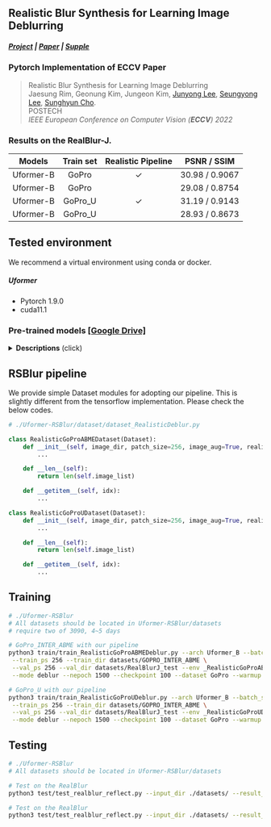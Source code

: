 ## Realistic Blur Synthesis for Learning Image Deblurring 
##### [Project](http://cg.postech.ac.kr/research/rsblur/) | [Paper](http://cg.postech.ac.kr/research/rsblur/assets/pdf/RSBlur.pdf) | [Supple](http://cg.postech.ac.kr/research/rsblur/assets/pdf/RSBlur-supp.pdf)

### Pytorch Implementation of ECCV Paper 

> Realistic Blur Synthesis for Learning Image Deblurring<br>
> Jaesung Rim, Geonung Kim, Jungeon Kim, [Junyong Lee](https://junyonglee.me/), [Seungyong Lee](http://cg.postech.ac.kr/leesy/), [Sunghyun Cho](https://www.scho.pe.kr/). <br>
> POSTECH<br>
> *IEEE European Conference on Computer Vision (**ECCV**) 2022*<br>

### Results on the RealBlur-J.

| Models | Train set | Realistic Pipeline | PSNR / SSIM    |
| :---:|:---:  |  :---:|:---:|
| Uformer-B |   GoPro |  ✓   | 30.98 / 0.9067 |
| Uformer-B |  GoPro  |     | 29.08 / 0.8754 |
| Uformer-B | GoPro_U |   ✓  | 31.19 / 0.9143 |
| Uformer-B | GoPro_U |     | 28.93 / 0.8673 |

## Tested environment

We recommend a virtual environment using conda or docker.

##### Uformer
- Pytorch 1.9.0
- cuda11.1

### Pre-trained models [[Google Drive]](https://drive.google.com/drive/folders/1JcYNvIKflIaSxbD2Jn98FzGcWyAvWxoW?usp=drive_link)
<details>
<summary><strong>Descriptions</strong> (click) </summary>

- Uformer_B_RealisticGoProABMEDeblur.pth : Trained on GoPro_INTER_ABME with our synthesis pipeline.
- Uformer_B_NaiveGoProABMEDeblur.pth : Trained on GoPro_INTER_ABME in the Naive way.
- Uformer_B_RealisticGoProUDeblur.pth : Trained on GoPro_U with our synthesis pipeline.
- Uformer_B_NaiveGoProUDeblur.pth : Trained on GoPro_U in the Naive way.
</details>

## RSBlur pipeline

We provide simple Dataset modules for adopting our pipeline.
This is slightly different from the tensorflow implementation.
Please check the below codes.

```python
# ./Uformer-RSBlur/dataset/dataset_RealisticDeblur.py

class RealisticGoProABMEDataset(Dataset):
    def __init__(self, image_dir, patch_size=256, image_aug=True, realistic_pipeline=True):
        ...

    def __len__(self):
        return len(self.image_list)

    def __getitem__(self, idx):
        ...

class RealisticGoProUDataset(Dataset):
    def __init__(self, image_dir, patch_size=256, image_aug=True, realistic_pipeline=True):
        ...

    def __len__(self):
        return len(self.image_list)

    def __getitem__(self, idx):
        ...
```

## Training

```bash
# ./Uformer-RSBlur
# All datasets should be located in Uformer-RSBlur/datasets
# require two of 3090, 4~5 days

# GoPro_INTER_ABME with our pipeline
python3 train/train_RealisticGoProABMEDeblur.py --arch Uformer_B --batch_size 8 --gpu '0,1' \
 --train_ps 256 --train_dir datasets/GOPRO_INTER_ABME \
 --val_ps 256 --val_dir datasets/RealBlurJ_test --env _RealisticGoProABMEDeblur \
 --mode deblur --nepoch 1500 --checkpoint 100 --dataset GoPro --warmup --train_workers 12

# GoPro_U with our pipeline
python3 train/train_RealisticGoProUDeblur.py --arch Uformer_B --batch_size 8 --gpu '0,1' \
 --train_ps 256 --train_dir datasets/GOPRO_INTER_ABME \
 --val_ps 256 --val_dir datasets/RealBlurJ_test --env _RealisticGoProUDeblur \
 --mode deblur --nepoch 1500 --checkpoint 100 --dataset GoPro --warmup --train_workers 12

```

## Testing

```bash
# ./Uformer-RSBlur
# All datasets should be located in Uformer-RSBlur/datasets

# Test on the RealBlur
python3 test/test_realblur_reflect.py --input_dir ./datasets/ --result_dir ./results/Uformer_B_RealisticGoProUDeblur/ --weights ./logs/Uformer_B_RealisticGoProUDeblur.pth;

# Test on the RealBlur
python3 test/test_realblur_reflect.py --input_dir ./datasets/ --result_dir ./results/Uformer_B_RealisticGoProABMEDeblur_mark9/ --weights ./logs/Uformer_B_RealisticGoProABMEDeblur.pth;

```

